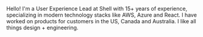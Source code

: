 Hello! I'm a User Experience Lead at Shell with 15+ years of experience, specializing in modern technology stacks like AWS, Azure and React. I have worked on products for customers in the US, Canada and Australia. I like all things design + engineering.
